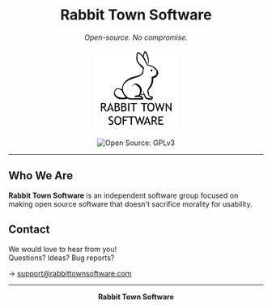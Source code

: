 <h1 align="center">Rabbit Town Software</h1>

<p align="center">
  <em>Open-source. No compromise.</em><br/>
</p>

<p align="center">
  <img src="https://github.com/Rabbit-Town-Software/misa-engine/blob/eb3aa63bad02385d2af4b7b130d1bde70e2a2715/assets/rabbittownlogo.jpg?raw=true" width="160" alt="Rabbit Town Logo"/>
</p>

<p align="center">
  <img src="https://img.shields.io/badge/Open%20Source-GPLv3-blue" alt="Open Source: GPLv3"/>
</p>


---

## Who We Are

**Rabbit Town Software** is an independent software group focused on making open source software that doesn't sacrifice morality for usability.

## Contact

We would love to hear from you!  
Questions? Ideas? Bug reports?

→ [support@rabbittownsoftware.com](mailto:support@rabbittownsoftware.com)

---

<p align="center">
  <strong>Rabbit Town Software</strong><br/>
</p>
